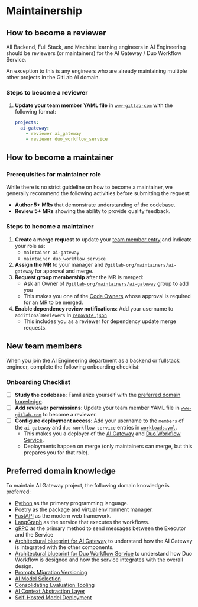 # Maintainership

## How to become a reviewer

All Backend, Full Stack, and Machine learning engineers in AI Engineering should be reviewers (or maintainers) for the AI Gateway / Duo Workflow Service.

An exception to this is any engineers who are already maintaining multiple other projects in the GitLab AI domain.

### Steps to become a reviewer

1. **Update your team member YAML file** in [`www-gitlab-com`](https://gitlab.com/gitlab-com/www-gitlab-com) with the following format:

   ```yaml
   projects:
     ai-gateway:
       - reviewer ai_gateway
       - reviewer duo_workflow_service
   ```

## How to become a maintainer

### Prerequisites for maintainer role

While there is no strict guideline on how to become a maintainer, we generally recommend the following activities before submitting the request:

- **Author 5+ MRs** that demonstrate understanding of the codebase.
- **Review 5+ MRs** showing the ability to provide quality feedback.

### Steps to become a maintainer

1. **Create a merge request** to update your [team member entry](https://gitlab.com/gitlab-com/www-gitlab-com/blob/master/doc/team_database.md) and indicate your role as:
   - `maintainer ai-gateway`
   - `maintainer duo_workflow_service`
1. **Assign the MR** to your manager and `@gitlab-org/maintainers/ai-gateway` for approval and merge.
1. **Request group membership** after the MR is merged:
   - Ask an Owner of [`@gitlab-org/maintainers/ai-gateway`](https://gitlab.com/groups/gitlab-org/maintainers/ai-gateway/-/group_members?with_inherited_permissions=exclude) group to add you
   - This makes you one of the [Code Owners](https://gitlab.com/gitlab-org/modelops/applied-ml/code-suggestions/ai-assist/-/blob/main/.gitlab/CODEOWNERS?ref_type=heads) whose approval is required for an MR to be merged.
1. **Enable dependency review notifications**: Add your username to `additionalReviewers` in [`renovate.json`](https://gitlab.com/gitlab-org/modelops/applied-ml/code-suggestions/ai-assist/-/blob/main/renovate.json)
   - This includes you as a reviewer for dependency update merge requests.

## New team members

When you join the AI Engineering department as a backend or fullstack engineer, complete the following onboarding checklist:

### Onboarding Checklist

- [ ] **Study the codebase**: Familiarize yourself with the [preferred domain knowledge](#preferred-domain-knowledge).
- [ ] **Add reviewer permissions**: Update your team member YAML file in [`www-gitlab-com`](https://gitlab.com/gitlab-com/www-gitlab-com) to become a reviewer.
- [ ] **Configure deployment access**: Add your username to the `members` of the `ai-gateway` and `duo-workflow-service` entries in [`workloads.yml`](https://gitlab.com/gitlab-com/gl-infra/platform/runway/provisioner/-/blob/main/config/runtimes/cloud-run/workloads.yml).
  - This makes you a deployer of the [AI Gateway](https://gitlab.com/gitlab-com/gl-infra/platform/runway/deployments/ai-gateway) and [Duo Workflow Service](https://gitlab.com/gitlab-com/gl-infra/platform/runway/deployments/duo-workflow-svc).
  - Deployments happen on merge (only maintainers can merge, but this prepares you for that role).

## Preferred domain knowledge

To maintain AI Gateway project, the following domain knowledge is preferred:

- [Python](https://www.python.org) as the primary programming language.
- [Poetry](https://python-poetry.org) as the package and virtual environment manager.
- [FastAPI](https://fastapi.tiangolo.com/) as the modern web framework.
- [LangGraph](https://langchain-ai.github.io/langgraph/) as the service that executes the workflows.
- [gRPC](https://grpc.io/docs/what-is-grpc/introduction/) as the primary method to send messages between the Executor and the Service
- [Architectural blueprint for AI Gateway](https://docs.gitlab.com/ee/architecture/blueprints/ai_gateway/) to understand how the AI Gateway is integrated with the other components.
- [Architectural blueprint for Duo Workflow Service](https://handbook.gitlab.com/handbook/engineering/architecture/design-documents/duo_workflow/) to understand how Duo Workflow is designed and how the service integrates with the overall design.
- [Prompts Migration Versioning](https://handbook.gitlab.com/handbook/engineering/architecture/design-documents/prompts_migration/#versioning)
- [AI Model Selection](https://handbook.gitlab.com/handbook/engineering/architecture/design-documents/ai_model_selection/)
- [Consolidating Evaluation Tooling](https://handbook.gitlab.com/handbook/engineering/architecture/design-documents/ai_evaluation_consolidation/)
- [AI Context Abstraction Layer](https://handbook.gitlab.com/handbook/engineering/architecture/design-documents/ai_context_abstraction_layer/)
- [Self-Hosted Model Deployment](https://handbook.gitlab.com/handbook/engineering/architecture/design-documents/custom_models/)
